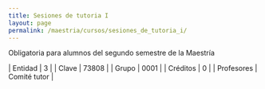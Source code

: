 ```yaml
---
title: Sesiones de tutoria I
layout: page
permalink: /maestria/cursos/sesiones_de_tutoria_i/
---
```




Obligatoria para alumnos del segundo semestre de la Maestría

| Entidad | 3 |
| Clave | 73808 |
| Grupo | 0001 |
| Créditos | 0 |
| Profesores | Comité tutor |

